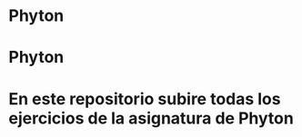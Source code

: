 # Phyton
 <h1>Phyton<h1>
 <p>En este repositorio subire todas los ejercicios de la asignatura de Phyton<p>
